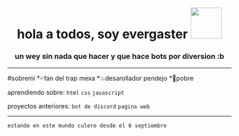 <h1 align="center">hola a todos, soy evergaster <img src="https://pixeljoint.com/files/icons/full/eva01listo.png" heigth="70px" width="70px" bottom="40"><br></h1>
<h3 align="center"> un wey sin nada que hacer y que hace bots por diversion :b</h3>

---

#sobremi
*💦fan del trap mexa
*💥desarollador pendejo
*🔷pobre

aprendiendo sobre: 
`html`
`css`
`javascript`

proyectos anteriores:
`bot de discord`
`pagina web`

---

```
estando en este mundo culero desde el 6 septiembre

```
